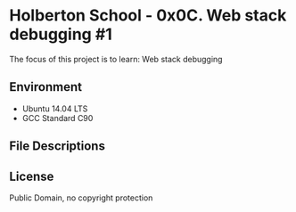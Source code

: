 #  Holberton School - 0x0C. Web stack debugging #1


The focus of this project is to learn:
    Web stack debugging

## Environment
* Ubuntu 14.04 LTS
* GCC Standard C90


## File Descriptions

## License
Public Domain, no copyright protection

